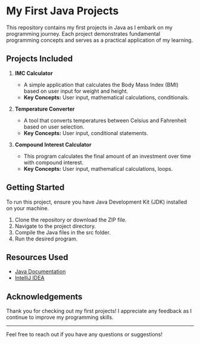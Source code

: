 # My First Java Projects

This repository contains my first projects in Java as I embark on my programming journey. Each project demonstrates fundamental programming concepts and serves as a practical application of my learning.

## Projects Included

1. **IMC Calculator**
   - A simple application that calculates the Body Mass Index (BMI) based on user input for weight and height.
   - **Key Concepts:** User input, mathematical calculations, conditionals.

2. **Temperature Converter**
   - A tool that converts temperatures between Celsius and Fahrenheit based on user selection.
   - **Key Concepts:** User input, conditional statements.

3. **Compound Interest Calculator**
   - This program calculates the final amount of an investment over time with compound interest.
   - **Key Concepts:** User input, mathematical calculations, loops.

## Getting Started

To run this project, ensure you have Java Development Kit (JDK) installed on your machine.

1. Clone the repository or download the ZIP file.
2. Navigate to the project directory.
3. Compile the Java files in the src folder.
4. Run the desired program.

## Resources Used

- [Java Documentation](https://docs.oracle.com/en/java/)
- [IntelliJ IDEA](https://www.jetbrains.com/idea/)

## Acknowledgements

Thank you for checking out my first projects! I appreciate any feedback as I continue to improve my programming skills.

---

Feel free to reach out if you have any questions or suggestions!
